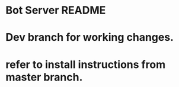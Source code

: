 # Bot Server README
# Dev branch for working changes.
# refer to install instructions from master branch.